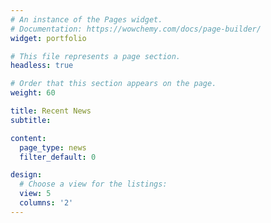 ```yaml
---
# An instance of the Pages widget.
# Documentation: https://wowchemy.com/docs/page-builder/
widget: portfolio

# This file represents a page section.
headless: true

# Order that this section appears on the page.
weight: 60

title: Recent News
subtitle:

content:
  page_type: news
  filter_default: 0

design:
  # Choose a view for the listings:
  view: 5
  columns: '2'
---
```

